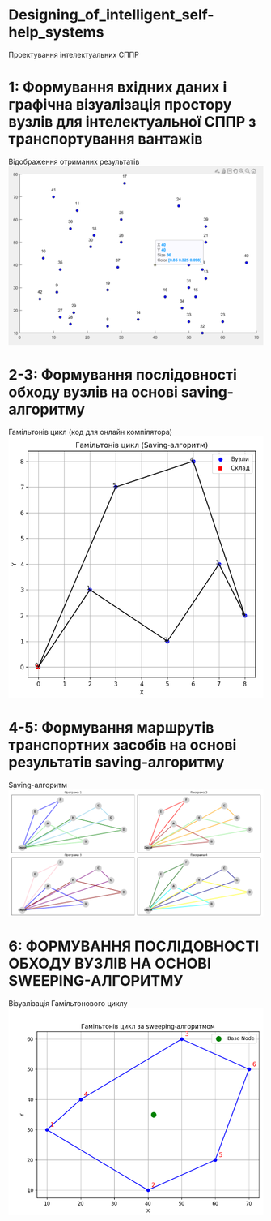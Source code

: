 # Designing_of_intelligent_self-help_systems
Проектування інтелектуальних СППР

# 1: Формування вхідних даних і графічна візуалізація простору вузлів для інтелектуальної СППР з транспортування вантажів

Відображення отриманих результатів
![Results](https://github.com/inaprel3/Designing_of_intelligent_self-help_systems/blob/main/picture/1_Results.png)

# 2-3: Формування послідовності обходу вузлів на основі saving-алгоритму
Гамільтонів цикл (код для онлайн компілятора)
![](https://github.com/inaprel3/Designing_of_intelligent_self-help_systems/blob/main/picture/2_Hamiltons_cycle.png)

# 4-5: Формування маршрутів транспортних засобів на основі результатів saving-алгоритму
Saving-алгоритм
![](https://github.com/inaprel3/Designing_of_intelligent_self-help_systems/blob/main/picture/3_The_result_of_work_of_four_programs.png)

# 6: ФОРМУВАННЯ ПОСЛІДОВНОСТІ ОБХОДУ ВУЗЛІВ НА ОСНОВІ SWEEPING-АЛГОРИТМУ
Візуалізація Гамільтонового циклу
![](https://github.com/inaprel3/Designing_of_intelligent_self-help_systems/blob/main/picture/4_Visualization%20of%20the%20Hamiltonian%20cycle.png)
